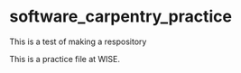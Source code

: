 software_carpentry_practice
===========================

This is a test of making a respository

This is a practice file at WISE.
